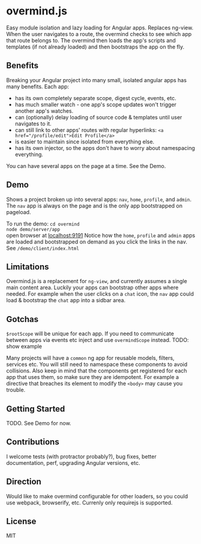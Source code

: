 # overmind.js
Easy module isolation and lazy loading for Angular apps. Replaces ng-view. 
When the user navigates to a route, the overmind checks to see which app that route belongs to.
The overmind then loads the app's scripts and templates (if not already loaded) and then bootstraps the app on the fly.

## Benefits
Breaking your Angular project into many small, isolated angular apps has many benefits. Each app:
- has its own completely separate scope, digest cycle, events, etc.
- has much smaller watch - one app's scope updates won't trigger another app's watches.
- can (optionally) delay loading of source code & templates until user navigates to it.
- can still link to other apps' routes with regular hyperlinks: `<a href="/profile/edit">Edit Profile</a>`
- is easier to maintain since isolated from everything else.
- has its own injector, so the apps don't have to worry about namespacing everything.

You can have several apps on the page at a time. See the Demo.

## Demo
Shows a project broken up into several apps: `nav`, `home`, `profile`, and `admin`.
The `nav` app is always on the page and is the only app bootstrapped on pageload. 

To run the demo:
`cd overmind`  
`node demo/server/app`  
open browser at [localhost:9191](http://localhost:9191)
Notice how the `home`, `profile` and `admin` apps are loaded and bootstrapped on demand as
you click the links in the nav.
See `/demo/client/index.html`

## Limitations
Overmind.js is a replacement for `ng-view`, and currently assumes a single main content area. Luckily 
your apps can bootstrap other apps where needed. For example when the user clicks on a `chat` icon,
the `nav` app could load & bootstrap the `chat` app into a sidbar area.

## Gotchas
`$rootScope` will be unique for each app. If you need to communicate between apps
via events etc inject and use `overmindScope` instead. TODO: show example

Many projects will have a `common` ng app for reusable models, filters, services etc.
You will still need to namespace these components to avoid collisions.
Also keep in mind that the components get registered for each app that uses them, so 
make sure they are idempotent. For example a directive that breaches its element to 
modify the `<body>` may cause you trouble.

## Getting Started
TODO. See Demo for now. 

## Contributions
I welcome tests (with protractor probably?), bug fixes, better documentation, perf, upgrading Angular versions, etc.

## Direction
Would like to make overmind configurable for other loaders, so you could use webpack, browserify, etc. Currenly only requirejs is supported.

## License
MIT
